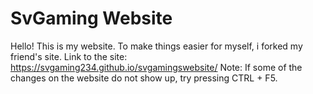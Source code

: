 # SvGaming Website
Hello! This is my website. To make things easier for myself, i forked my friend's site.
Link to the site: https://svgaming234.github.io/svgamingswebsite/
Note: If some of the changes on the website do not show up, try pressing CTRL + F5.
